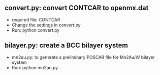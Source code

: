 ## convert.py: convert CONTCAR to openmx.dat
- required file: CONTCAR
- Change the settings in convert.py
- Run: python convert.py
## bilayer.py: create a BCC bilayer system
- mn2au.py: to generate a preliminary POSCAR file for Mn2Au/W bilayer system
- Run: python mn2au.py
